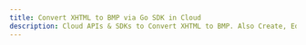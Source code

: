 ---title: Convert XHTML to BMP via Go SDK in Clouddescription: Cloud APIs & SDKs to Convert XHTML to BMP. Also Create, Edit & Render Microsoft Word & OpenOffice documents in the Cloud.---
